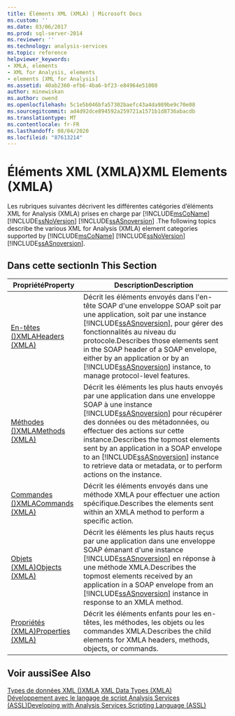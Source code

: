 ```yaml
---
title: Éléments XML (XMLA) | Microsoft Docs
ms.custom: ''
ms.date: 03/06/2017
ms.prod: sql-server-2014
ms.reviewer: ''
ms.technology: analysis-services
ms.topic: reference
helpviewer_keywords:
- XMLA, elements
- XML for Analysis, elements
- elements [XML for Analysis]
ms.assetid: 40ab2360-efb6-4ba6-bf23-e84964e51008
author: minewiskan
ms.author: owend
ms.openlocfilehash: 5c1e5b046bfa57302baefc43a4da989be9c70e08
ms.sourcegitcommit: ad4d92dce894592a259721a1571b1d8736abacdb
ms.translationtype: MT
ms.contentlocale: fr-FR
ms.lasthandoff: 08/04/2020
ms.locfileid: "87613214"
---
```

# <a name="xml-elements-xmla"></a><span data-ttu-id="8c511-102">Éléments XML (XMLA)</span><span class="sxs-lookup"><span data-stu-id="8c511-102">XML Elements (XMLA)</span></span>
  <span data-ttu-id="8c511-103">Les rubriques suivantes décrivent les différentes catégories d’éléments XML for Analysis (XMLA) prises en charge par [!INCLUDE[msCoName](../../includes/msconame-md.md)] [!INCLUDE[ssNoVersion](../../includes/ssnoversion-md.md)] [!INCLUDE[ssASnoversion](../../includes/ssasnoversion-md.md)] .</span><span class="sxs-lookup"><span data-stu-id="8c511-103">The following topics describe the various XML for Analysis (XMLA) element categories supported by [!INCLUDE[msCoName](../../includes/msconame-md.md)] [!INCLUDE[ssNoVersion](../../includes/ssnoversion-md.md)] [!INCLUDE[ssASnoversion](../../includes/ssasnoversion-md.md)].</span></span>  
  
## <a name="in-this-section"></a><span data-ttu-id="8c511-104">Dans cette section</span><span class="sxs-lookup"><span data-stu-id="8c511-104">In This Section</span></span>  
  
|<span data-ttu-id="8c511-105">Propriété</span><span class="sxs-lookup"><span data-stu-id="8c511-105">Property</span></span>|<span data-ttu-id="8c511-106">Description</span><span class="sxs-lookup"><span data-stu-id="8c511-106">Description</span></span>|  
|--------------|-----------------|  
|[<span data-ttu-id="8c511-107">En-têtes &#40;&#41;XMLA</span><span class="sxs-lookup"><span data-stu-id="8c511-107">Headers &#40;XMLA&#41;</span></span>](https://docs.microsoft.com/bi-reference/xmla/xml-elements-headers/xml-elements-headers)|<span data-ttu-id="8c511-108">Décrit les éléments envoyés dans l'en-tête SOAP d'une enveloppe SOAP soit par une application, soit par une instance [!INCLUDE[ssASnoversion](../../includes/ssasnoversion-md.md)], pour gérer des fonctionnalités au niveau du protocole.</span><span class="sxs-lookup"><span data-stu-id="8c511-108">Describes those elements sent in the SOAP header of a SOAP envelope, either by an application or by an [!INCLUDE[ssASnoversion](../../includes/ssasnoversion-md.md)] instance, to manage protocol-level features.</span></span>|  
|[<span data-ttu-id="8c511-109">Méthodes &#40;&#41;XMLA</span><span class="sxs-lookup"><span data-stu-id="8c511-109">Methods &#40;XMLA&#41;</span></span>](https://docs.microsoft.com/bi-reference/xmla/xml-elements-methods)|<span data-ttu-id="8c511-110">Décrit les éléments les plus hauts envoyés par une application dans une enveloppe SOAP à une instance [!INCLUDE[ssASnoversion](../../includes/ssasnoversion-md.md)] pour récupérer des données ou des métadonnées, ou effectuer des actions sur cette instance.</span><span class="sxs-lookup"><span data-stu-id="8c511-110">Describes the topmost elements sent by an application in a SOAP envelope to an [!INCLUDE[ssASnoversion](../../includes/ssasnoversion-md.md)] instance to retrieve data or metadata, or to perform actions on the instance.</span></span>|  
|[<span data-ttu-id="8c511-111">Commandes &#40;&#41;XMLA</span><span class="sxs-lookup"><span data-stu-id="8c511-111">Commands &#40;XMLA&#41;</span></span>](https://docs.microsoft.com/bi-reference/xmla/xml-elements-commands/xml-elements-commands)|<span data-ttu-id="8c511-112">Décrit les éléments envoyés dans une méthode XMLA pour effectuer une action spécifique.</span><span class="sxs-lookup"><span data-stu-id="8c511-112">Describes the elements sent within an XMLA method to perform a specific action.</span></span>|  
|[<span data-ttu-id="8c511-113">Objets &#40;XMLA&#41;</span><span class="sxs-lookup"><span data-stu-id="8c511-113">Objects &#40;XMLA&#41;</span></span>](https://docs.microsoft.com/bi-reference/xmla/xml-elements-objects)|<span data-ttu-id="8c511-114">Décrit les éléments les plus hauts reçus par une application dans une enveloppe SOAP émanant d'une instance [!INCLUDE[ssASnoversion](../../includes/ssasnoversion-md.md)] en réponse à une méthode XMLA.</span><span class="sxs-lookup"><span data-stu-id="8c511-114">Describes the topmost elements received by an application in a SOAP envelope from an [!INCLUDE[ssASnoversion](../../includes/ssasnoversion-md.md)] instance in response to an XMLA method.</span></span>|  
|[<span data-ttu-id="8c511-115">Propriétés &#40;XMLA&#41;</span><span class="sxs-lookup"><span data-stu-id="8c511-115">Properties &#40;XMLA&#41;</span></span>](https://docs.microsoft.com/bi-reference/xmla/xml-elements-properties/xml-elements-properties)|<span data-ttu-id="8c511-116">Décrit les éléments enfants pour les en-têtes, les méthodes, les objets ou les commandes XMLA.</span><span class="sxs-lookup"><span data-stu-id="8c511-116">Describes the child elements for XMLA headers, methods, objects, or commands.</span></span>|  
  
## <a name="see-also"></a><span data-ttu-id="8c511-117">Voir aussi</span><span class="sxs-lookup"><span data-stu-id="8c511-117">See Also</span></span>  
 <span data-ttu-id="8c511-118">[Types de données XML &#40;&#41;XMLA](https://docs.microsoft.com/bi-reference/xmla/xml-data-types/xml-data-types-xmla) </span><span class="sxs-lookup"><span data-stu-id="8c511-118">[XML Data Types &#40;XMLA&#41;](https://docs.microsoft.com/bi-reference/xmla/xml-data-types/xml-data-types-xmla) </span></span>  
 [<span data-ttu-id="8c511-119">Développement avec le langage de script Analysis Services &#40;ASSL&#41;</span><span class="sxs-lookup"><span data-stu-id="8c511-119">Developing with Analysis Services Scripting Language &#40;ASSL&#41;</span></span>](../multidimensional-models/scripting-language-assl/developing-with-analysis-services-scripting-language-assl.md)  
  
  
